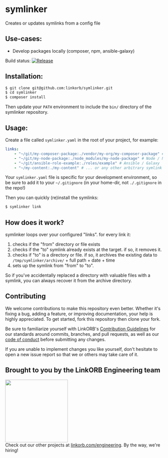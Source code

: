 <!-- Managed by https://github.com/linkorb/repo-ansible. Manual changes will be overwritten. -->
symlinker
============

Creates or updates symlinks from a config file

## Use-cases:

* Develop packages locally (composer, npm, ansible-galaxy)

Build status: [![Release](https://github.com/linkorb/symlinker/actions/workflows/30-release-and-build.yaml/badge.svg)](https://github.com/linkorb/symlinker/actions/workflows/30-release-and-build.yaml)


## Installation:

```sh
$ git clone git@github.com:linkorb/symlinker.git
$ cd symlinker
$ composer install
```

Then update your `PATH` environment to include the `bin/` directory of the symlinker repository.


## Usage:

Create a file called `symlinker.yaml` in the root of your project, for example:

```yaml
links:
    - "~/git/my-composer-package:./vendor/my-org/my-composer-package" # PHP / Composer
    - "~/git/my-node-package:./node_modules/my-node-package" # Node / NPM
    - "~/git/ansible-role-example:./roles/example" # Ansible / Galaxy
    - "~/my-content:./my-content" # ... or any other arbitrary symlink
```

Your `symlinker.yaml` file is specific for your development environment, so be sure to add it to your `~/.gitignore` (in your home-dir, not `./.gitignore` in the repo!)

Then you can quickly (re)install the symlinks:

```sh
$ symlinker link
```

## How does it work?

symlinker loops over your configured "links". for every link it:

1. checks if the "from" directory or file exists
2. checks if the "to" symlink already exists at the target. if so, it removes it.
3. checks if "to" is a directory or file. if so, it archives the existing data to `/tmp/symlinker/archive/` + full path + date + time
4. sets up the symlink from "from" to "to".

So if you've accidentally replaced a directory with valuable files with a symlink, you can always recover it from the archive directory.

## Contributing

We welcome contributions to make this repository even better. Whether it's fixing a bug, adding a feature, or improving documentation, your help is highly appreciated. To get started, fork this repository then clone your fork.

Be sure to familiarize yourself with LinkORB's [Contribution Guidelines](/CONTRIBUTING.md) for our standards around commits, branches, and pull requests, as well as our [code of conduct](/CODE_OF_CONDUCT.md) before submitting any changes.

If you are unable to implement changes you like yourself, don't hesitate to open a new issue report so that we or others may take care of it.
## Brought to you by the LinkORB Engineering team

<img src="http://www.linkorb.com/d/meta/tier1/images/linkorbengineering-logo.png" width="200px" /><br />
Check out our other projects at [linkorb.com/engineering](http://www.linkorb.com/engineering).
By the way, we're hiring!
